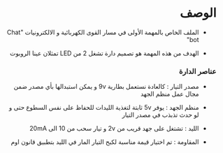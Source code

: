 <h1 dir="rtl"> الوصف </h1>

<div dir="rtl">

- الملف الخاص بالمهمة الأولى في مسار القوى الكهربائية و الالكترونيات  "Chat bot"

- الهدف من هذه المهمة هو تصميم دارة تشغل 2 من LED تمثلان عينا الروبوت


</div>


<h3 dir="rtl">  عناصر الدارة </h3>

<div dir="rtl">
  
- مصدر التيار : كالعادة نستعمل بطارية 9v و يمكن استبدالها بأي مصدر ضمن مجال عمل منظم الجهد
- منظم الجهد : يوفر 5v ثابتة لتغذية الليدات للحفاظ على نفس السطوع حتى و لو حدث تذبذب في مصدر التيار 
- الليد : تشتغل على جهد قريب من 2v و تيار سحب من 10 الى 20mA
- المقاومة : تم اختيار قيمة مناسبة لكبح التيار المار في الليد بتطبيق قانون اوم

  </div>
